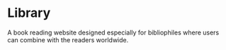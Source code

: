 # Library
A book reading website designed especially for bibliophiles where users can combine with the readers worldwide.
